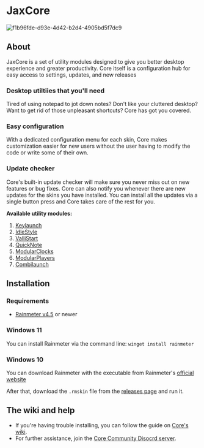# JaxCore
![f1b96fde-d93e-4d42-b2d4-4905bd5f7dc9](https://user-images.githubusercontent.com/80020581/144406208-38b04189-d291-4c8b-8a3f-4b43236b1ce5.png)

## About
JaxCore is a set of utility modules designed to give you better desktop experience and greater productivity. Core itself is a configuration hub for easy access to settings, updates, and new releases

### Desktop utiltiies that you'll need
Tired of using notepad to jot down notes? Don't like your cluttered desktop? Want to get rid of those unpleasant shortcuts? Core has got you covered.
### Easy configuration
With a dedicated configuration menu for each skin, Core makes customization easier for new users without the user having to modify the code or write some of their own.
### Update checker
Core's built-in update checker will make sure you never miss out on new features or bug fixes. Core can also notify you whenever there are new updates for the skins you have installed. You can install all the updates via a single button press and Core takes care of the rest for you.

**Available utility modules:**
1. [Keylaunch](https://github.com/Jax-Core/Keylaunch)
2. [IdleStyle](https://github.com/Jax-Core/IdleStyle)
3. [ValliStart](https://github.com/Jax-Core/ValliStart)
4. [QuickNote](https://github.com/Jax-Core/QuickNote)
5. [ModularClocks](https://github.com/Jax-Core/Modularclocks)
6. [ModularPlayers](https://github.com/Jax-Core/ModularPlayers)
7. [Combilaunch](https://github.com/Jax-Core/Combilaunch)

## Installation
### Requirements
- [Rainmeter v4.5](https://www.rainmeter.net/) or newer
### Windows 11
You can install Rainmeter via the command line:
```winget install rainmeter```
### Windows 10
You can download Rainmeter with the executable from Rainmeter's [official website](https://www.rainmeter.net/)

After that, download the `.rmskin` file from the [releases page](https://github.com/Jax-Core/JaxCore/releases) and run it.

## The wiki and help
- If you're having trouble installing, you can follow the guide on [Core's wiki](https://github.com/Jax-Core/JaxCore/wiki).
- For further assistance, join the [Core Community Disocrd server](https://discord.gg/JmgehPSDD6).
